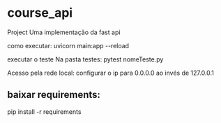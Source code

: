 # course_api

Project
Uma implementação da fast api

como executar:
uvicorn main:app --reload

executar o teste
Na pasta testes: pytest nomeTeste.py

Acesso pela rede local:
configurar o ip para 0.0.0.0 ao invés de 127.0.0.1


## baixar requirements:
pip install -r requirements
